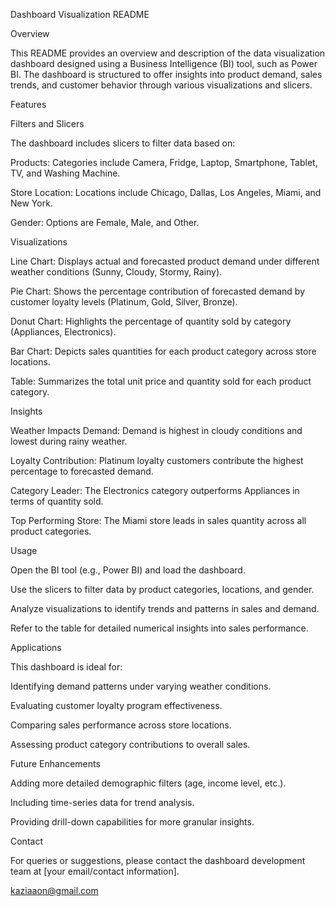 Dashboard Visualization README

Overview

This README provides an overview and description of the data visualization dashboard designed using a Business Intelligence (BI) tool, such as Power BI. The dashboard is structured to offer insights into product demand, sales trends, and customer behavior through various visualizations and slicers.

Features

Filters and Slicers

The dashboard includes slicers to filter data based on:

Products: Categories include Camera, Fridge, Laptop, Smartphone, Tablet, TV, and Washing Machine.

Store Location: Locations include Chicago, Dallas, Los Angeles, Miami, and New York.

Gender: Options are Female, Male, and Other.

Visualizations

Line Chart: Displays actual and forecasted product demand under different weather conditions (Sunny, Cloudy, Stormy, Rainy).

Pie Chart: Shows the percentage contribution of forecasted demand by customer loyalty levels (Platinum, Gold, Silver, Bronze).

Donut Chart: Highlights the percentage of quantity sold by category (Appliances, Electronics).

Bar Chart: Depicts sales quantities for each product category across store locations.

Table: Summarizes the total unit price and quantity sold for each product category.

Insights

Weather Impacts Demand: Demand is highest in cloudy conditions and lowest during rainy weather.

Loyalty Contribution: Platinum loyalty customers contribute the highest percentage to forecasted demand.

Category Leader: The Electronics category outperforms Appliances in terms of quantity sold.

Top Performing Store: The Miami store leads in sales quantity across all product categories.

Usage

Open the BI tool (e.g., Power BI) and load the dashboard.

Use the slicers to filter data by product categories, locations, and gender.

Analyze visualizations to identify trends and patterns in sales and demand.

Refer to the table for detailed numerical insights into sales performance.

Applications

This dashboard is ideal for:

Identifying demand patterns under varying weather conditions.

Evaluating customer loyalty program effectiveness.

Comparing sales performance across store locations.

Assessing product category contributions to overall sales.

Future Enhancements

Adding more detailed demographic filters (age, income level, etc.).

Including time-series data for trend analysis.

Providing drill-down capabilities for more granular insights.

Contact

For queries or suggestions, please contact the dashboard development team at [your email/contact information].

kaziaaon@gmail.com
